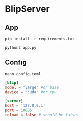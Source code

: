 # BlipServer

## App

`pip install -r requirements.txt`

`python3 app.py`

## Config

`nano config.toml`

```toml
[blip]
model = "large" #or base
device = "cuda" #or cpu

[server]
host = '127.0.0.1'
port = 10885
reload = false # should be false!
```